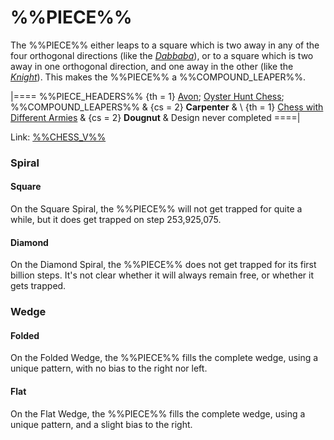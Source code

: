 # %%PIECE%%

The %%PIECE%% either leaps to a square which is two away in any of
the four orthogonal directions (like the [*Dabbaba*](dabbaba.html)),
or to a square which is two away in one orthogonal direction, and
one away in the other (like the [*Knight*](knight.html)).
This makes the %%PIECE%% a %%COMPOUND_LEAPER%%.

|====
%%PIECE_HEADERS%%
  {th = 1}  [Avon](#chess-v:multiplayer.dir/avon.html);
            [Oyster Hunt Chess](#chess-v:other.dir/truffle_hunt.html);
            %%COMPOUND_LEAPERS%%
& {cs = 2}  **Carpenter**
&           \\
  {th = 1}  [Chess with Different
             Armies](#chess-v:d.betza/chessvar/cda/rules.html)
& {cs = 2}  **Dougnut**
&           Design never completed
====|

Link: [%%CHESS_V%%](#piece:carpentr)

### Spiral

#### Square

On the Square Spiral, the %%PIECE%% will not get trapped for quite
a while, but it does get trapped on step 253,925,075.

#### Diamond

On the Diamond Spiral, the %%PIECE%% does not get trapped for its
first billion steps. It's not clear whether it will always remain
free, or whether it gets trapped.

### Wedge

#### Folded

On the Folded Wedge, the %%PIECE%% fills the complete wedge, using a unique
pattern, with no bias to the right nor left.

#### Flat

On the Flat Wedge, the %%PIECE%% fills the complete wedge, using a unique
pattern, and a slight bias to the right.
